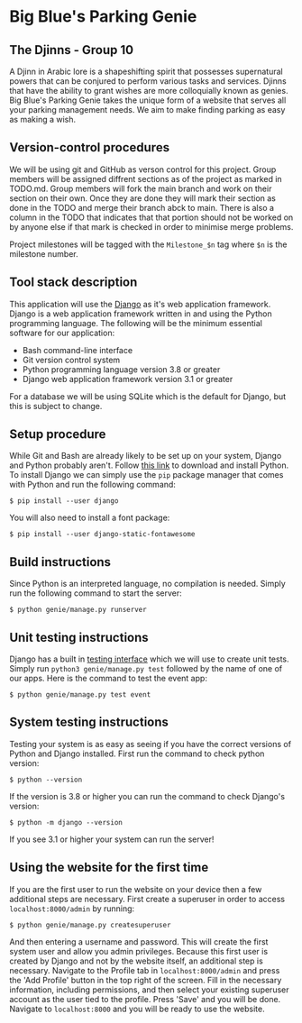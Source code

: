 # Big Blue's Parking Genie

## The Djinns - Group 10

A Djinn in Arabic lore is a shapeshifting spirit that possesses supernatural powers that can be conjured to perform various tasks and services. Djinns that have the ability to grant wishes are more colloquially known as genies. Big Blue's Parking Genie takes the unique form of a website that serves all your parking management needs. We aim to make finding parking as easy as making a wish. 

## Version-control procedures 

We will be using git and GitHub as verson control for this project. Group members will be assigned diffrent sections as of the project as marked in TODO.md. Group members will fork the main branch and work on their section on their own. Once they are done they will mark their section as done in the TODO and merge their branch abck to main. There is also a column in the TODO that indicates that that portion should not be worked on by anyone else if that mark is checked in order to minimise merge problems.

Project milestones will be tagged with the `Milestone_$n` tag where `$n` is the milestone number. 

## Tool stack description

This application will use the [Django](https://www.djangoproject.com/) as it's web application framework. Django is a web application framework written in and using the Python programming language. The following will be the minimum essential software for our application:

 - Bash command-line interface
 - Git version control system
 - Python programming language version 3.8 or greater
 - Django web application framework version 3.1 or greater

For a database we will be using SQLite which is the default for Django, but this is subject to change.

## Setup procedure

While Git and Bash are already likely to be set up on your system, Django and Python probably aren't. Follow [this link](https://www.python.org/downloads/) to download and install Python. To install Django we can simply use the `pip` package manager that comes with Python and run the following command:

```
$ pip install --user django
```

You will also need to install a font package:

```
$ pip install --user django-static-fontawesome
```

## Build instructions

Since Python is an interpreted language, no compilation is needed. Simply run the following command to start the server:

```
$ python genie/manage.py runserver
```

## Unit testing instructions

Django has a built in [testing interface](https://docs.djangoproject.com/en/3.1/intro/tutorial05/) which we will use to create unit tests. Simply run `python3 genie/manage.py test` followed by the name of one of our apps. Here is the command to test the event app:

```
$ python genie/manage.py test event
```

## System testing instructions

Testing your system is as easy as seeing if you have the correct versions of Python and Django installed. First run the command to check python version:

```
$ python --version
```

If the version is 3.8 or higher you can run the command to check Django's version:

```
$ python -m django --version
```

If you see 3.1 or higher your system can run the server!

## Using the website for the first time

If you are the first user to run the website on your device then a few additional steps are necessary.  First create a superuser in order to access `localhost:8000/admin` by running:

```
$ python genie/manage.py createsuperuser
```

And then entering a username and password. This will create the first system user and allow you admin privileges. Because this first user is created by Django and not by the website itself, an additional step is necessary. Navigate to the Profile tab in `localhost:8000/admin` and press the 'Add Profile' button in the top right of the screen. Fill in the necessary information, including permissions, and then select your existing superuser account as the user tied to the profile. Press 'Save' and you will be done. Navigate to `localhost:8000` and you will be ready to use the website.